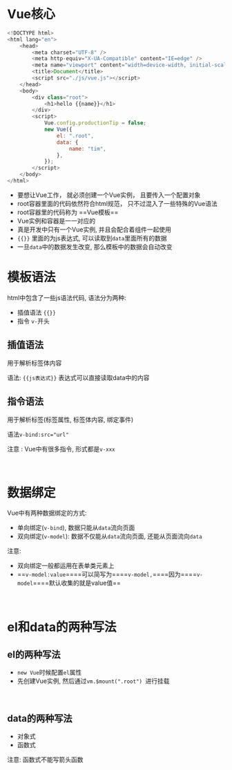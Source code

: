 # Vue核心

```js
<!DOCTYPE html>
<html lang="en">
    <head>
        <meta charset="UTF-8" />
        <meta http-equiv="X-UA-Compatible" content="IE=edge" />
        <meta name="viewport" content="width=device-width, initial-scale=1.0" />
        <title>Document</title>
        <script src="./js/vue.js"></script>
    </head>
    <body>
        <div class="root">
            <h1>hello {{name}}</h1>
        </div>
        <script>
            Vue.config.productionTip = false;
            new Vue({
                el: ".root",
                data: {
                    name: "tim",
                },
            });
        </script>
    </body>
</html>
```

* 要想让Vue工作， 就必须创建一个Vue实例， 且要传入一个配置对象
* root容器里面的代码依然符合html规范， 只不过混入了一些特殊的Vue语法
* root容器里的代码称为 ==Vue模板==
* Vue实例和容器是一一对应的
* 真是开发中只有一个Vue实例, 并且会配合着组件一起使用
* `{{}}` 里面的为js表达式, 可以读取到`data`里面所有的数据
* 一旦`data`中的数据发生改变, 那么模板中的数据会自动改变

# 模板语法

html中包含了一些js语法代码, 语法分为两种: 

* 插值语法 `{{}}`
* 指令 `v-`开头

## 插值语法

用于解析标签体内容

语法:  `{{js表达式}}` 表达式可以直接读取data中的内容

## 指令语法

用于解析标签(标签属性, 标签体内容, 绑定事件)

语法`v-bind:src="url"` 

注意 : Vue中有很多指令, 形式都是`v-xxx`

‍

# 数据绑定

Vue中有两种数据绑定的方式: 

* 单向绑定(`v-bind`), 数据只能从`data`流向页面
* 双向绑定(`v-model`): 数据不仅能从`data`流向页面, 还能从页面流向`data`

注意: 

* 双向绑定一般都运用在表单类元素上
* ==`v-model:value`==​==​ 可以简写为==​==`v-model,`==​==​ 因为==​==`v-model`==​==默认收集的就是value值==

‍

# el和data的两种写法

## el的两种写法

* ​`new Vue`​时候配置`el`​属性
* 先创建Vue实例, 然后通过`vm.$mount(".root") ​`​进行挂载

‍

## data的两种写法

* 对象式
* 函数式

注意: 函数式不能写箭头函数

‍
